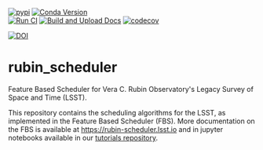 [![pypi](https://img.shields.io/pypi/v/rubin-scheduler.svg)](https://pypi.org/project/rubin-scheduler/)
 [![Conda Version](https://img.shields.io/conda/vn/conda-forge/rubin-scheduler.svg)](https://anaconda.org/conda-forge/rubin-scheduler) <br>
[![Run CI](https://github.com/lsst/rubin_scheduler/actions/workflows/test_and_build.yaml/badge.svg)](https://github.com/lsst/rubin_scheduler/actions/workflows/test_and_build.yaml)
[![Build and Upload Docs](https://github.com/lsst/rubin_scheduler/actions/workflows/build_docs.yaml/badge.svg)](https://github.com/lsst/rubin_scheduler/actions/workflows/build_docs.yaml)
[![codecov](https://codecov.io/gh/lsst/rubin_scheduler/branch/main/graph/badge.svg?token=2BUBL8R9RH)](https://codecov.io/gh/lsst/rubin_scheduler)


[![DOI](https://zenodo.org/badge/712606243.svg)](https://zenodo.org/doi/10.5281/zenodo.10076770)

# rubin_scheduler

Feature Based Scheduler for Vera C. Rubin Observatory's Legacy Survey of Space and Time (LSST).

This repository contains the scheduling algorithms for the LSST, as implemented in the Feature Based Scheduler (FBS). More documentation on the FBS is available at https://rubin-scheduler.lsst.io and in jupyter notebooks available in our [tutorials repository](https://github.com/lsst/rubin_sim_notebooks/tree/main/scheduler). 


